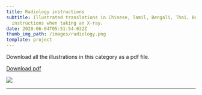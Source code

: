 ```yaml
---
title: Radiology instructions
subtitle: Illustrated translations in Chinese, Tamil, Bengali, Thai, Burmese for
  instructions when taking an X-ray.
date: 2020-06-04T05:51:54.032Z
thumb_img_path: /images/radiology.png
template: project
---
```

<title>Radiology instructions - VisualAid</title>
<meta name="title" content="Radiology instructions - VisualAid" />
<meta name="description" content="Illustrated translations in Chinese, Tamil, Bengali, Thai, Burmese for instructions when taking an X-ray." />
<link rel="canonical" href="https://visualaid.sg/projects/radiology-instructions/" />
<meta property="og:type" content="article" />
<meta property="og:url" content="https://visualaid.sg/projects/radiology-instructions/" />
<meta property="og:title" content="Radiology instructions - VisualAid" />
<meta property="og:description" content="Illustrated translations in Chinese, Tamil, Bengali, Thai, Burmese for instructions when taking an X-ray." />
<meta property="og:image:url" content="https://visualaid.sg/images/opengraph_radiology.png" />

<meta property="twitter:card" content="summary_large_image" />
<meta property="twitter:url" content="https://visualaid.sg/projects/radiology-instructions/" />
<meta property="twitter:title" content="Radiology instructions - VisualAid" />
<meta property="twitter:description" content="Illustrated translations in Chinese, Tamil, Bengali, Thai, Burmese for instructions when taking an X-ray." />
<meta property="twitter:image" content="https://visualaid.sg/images/opengraph_radiology.png" />

Download all the illustrations in this category as a pdf file.

<a class="button" id="download-button" href="https://bit.ly/visualaid-radiologyinstructions-pdf" target="_blank" rel="noopener" style="margin-bottom: 0.75em;">Download pdf</a>

![](/images/radiology.png)

<hr/>